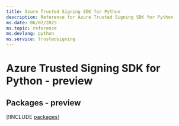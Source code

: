 ```yaml
---
title: Azure Trusted Signing SDK for Python
description: Reference for Azure Trusted Signing SDK for Python
ms.date: 06/02/2025
ms.topic: reference
ms.devlang: python
ms.service: trustedsigning
---
```

# Azure Trusted Signing SDK for Python - preview
## Packages - preview
[!INCLUDE [packages](trusted-signing-index.md)]